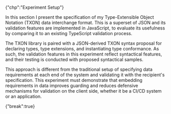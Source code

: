 {"chp":"Experiment Setup"}

In this section I present the specification of my Type-Extensible Object Notation (TXON) data interchange format. This is a superset of JSON and its validation features are implemented in JavaScript, to evaluate its usefulness by comparing it to an existing TypeScript validation process.

The TXON library is paired with a JSON-derived TXON syntax proposal for declaring types, type extensions, and instantiating type conformance. As such, the validation features in this experiment reflect syntactical features, and their testing is conducted with proposed syntactical samples.

This approach is different from the traditional setup of specifying data requirements at each end of the system and validating it with the recipient's specification. This experiment must demonstrate that embedding requirements in data improves guarding and reduces defensive mechanisms for validation on the client side, whether it be a CI/CD system or an application.

{"break":true}